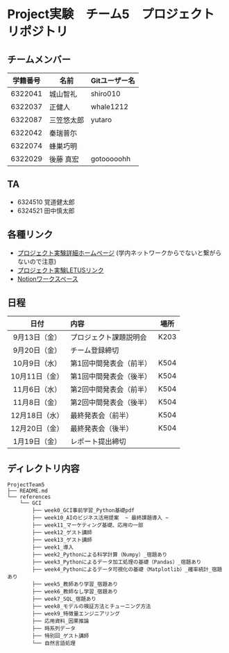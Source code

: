 # Project実験　チーム5　プロジェクトリポジトリ

## チームメンバー
| 学籍番号  | 名前         | Gitユーザー名 |
| --------- | ------------ | ------------- |
| 6322041   | 城山智礼     | shiro010      |
| 6322037   | 正健人       | whale1212     |
| 6322087   | 三笠悠太郎   | yutaro        |
| 6322042   | 秦瑞普尓     |               |
| 6322074   | 蜂巣巧明     |               |
| 6322029   | 後藤 真宏    | gotooooohh    |


## TA
- 6324510 覚道健太郎
- 6324521 田中慎太郎

## 各種リンク
- [プロジェクト実験詳細ホームページ](http://www.is.noda.tus.ac.jp/isws/project24/index.html) (学内ネットワークからでないと繋がらないので注意)
- [プロジェクト実験LETUSリンク](https://letus.ed.tus.ac.jp/course/view.php?id=178957)
- [Notionワークスペース](https://www.notion.so/b74726b5a381413bb23a73e6124b0b6a)

## 日程
| 日付 | 内容 | 場所 |  
| :----: | :---- | ----|  
| 9月13日（金） | プロジェクト課題説明会 | K203 |  
| 9月20日（金） | チーム登録締切 | |  
| 10月9日（水） | 第1回中間発表会（前半） | K504 |  
| 10月11日（金） | 第1回中間発表会（後半）	 | K504 |  
| 11月6日（水） | 第2回中間発表会（前半）	 | K504 |  
| 11月8日（金） | 第2回中間発表会（後半）	 | K504 |  
| 12月18日（水） | 最終発表会（前半） | K504 |  
| 12月20日（金） | 最終発表会（後半） | K504 |  
| 1月19日（金） | レポート提出締切 | |  

## ディレクトリ内容
```  
ProjectTeam5
├── README.md
└── references
    └── GCI
        ├── week0_GCI事前学習_Python基礎pdf
        ├── week10_AIのビジネス活用提案  ~ 最終課題導入 ~
        ├── week11_マーケティング基礎、応用の一部
        ├── week12_ゲスト講師
        ├── week13_ゲスト講師
        ├── week1_導入
        ├── week2_Pythonによる科学計算（Numpy）_宿題あり
        ├── week3_Pythonによるデータ加工処理の基礎（Pandas）_宿題あり
        ├── week4_Pythonによるデータ可視化の基礎（Matplotlib）_確率統計_宿題あり
        ├── week5_教師あり学習_宿題あり
        ├── week6_教師なし学習_宿題あり
        ├── week7_SQL_宿題あり
        ├── week8_モデルの検証方法とチューニング方法
        ├── week9_特徴量エンジニアリング
        ├── 応用資料_因果推論
        ├── 時系列データ
        ├── 特別回_ゲスト講師
        └── 自然言語処理
```
